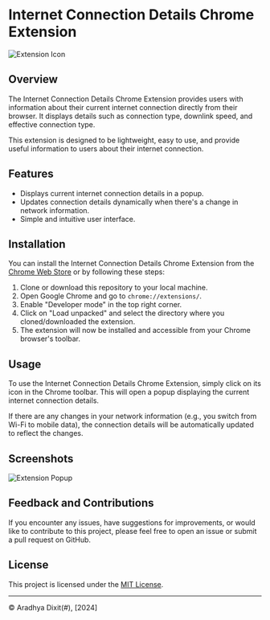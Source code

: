 # Internet Connection Details Chrome Extension

![Extension Icon](icon.png)

## Overview

The Internet Connection Details Chrome Extension provides users with information about their current internet connection directly from their browser. It displays details such as connection type, downlink speed, and effective connection type.

This extension is designed to be lightweight, easy to use, and provide useful information to users about their internet connection.

## Features

- Displays current internet connection details in a popup.
- Updates connection details dynamically when there's a change in network information.
- Simple and intuitive user interface.

## Installation

You can install the Internet Connection Details Chrome Extension from the [Chrome Web Store](#) or by following these steps:

1. Clone or download this repository to your local machine.
2. Open Google Chrome and go to `chrome://extensions/`.
3. Enable "Developer mode" in the top right corner.
4. Click on "Load unpacked" and select the directory where you cloned/downloaded the extension.
5. The extension will now be installed and accessible from your Chrome browser's toolbar.

## Usage

To use the Internet Connection Details Chrome Extension, simply click on its icon in the Chrome toolbar. This will open a popup displaying the current internet connection details.

If there are any changes in your network information (e.g., you switch from Wi-Fi to mobile data), the connection details will be automatically updated to reflect the changes.

## Screenshots

![Extension Popup](screenshot.png)

## Feedback and Contributions

If you encounter any issues, have suggestions for improvements, or would like to contribute to this project, please feel free to open an issue or submit a pull request on GitHub.

## License

This project is licensed under the [MIT License](LICENSE).

---

© Aradhya Dixit(#), [2024]
